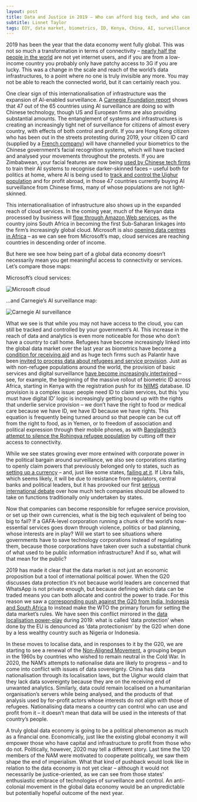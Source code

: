 ```yaml
---
layout: post
title: Data and Justice in 2019 — Who can afford big tech, and who can live without it? 
subtitle: Linnet Taylor
tags: EOY, data market, biometrics, ID, Kenya, China, AI, surveillance, refugees
---
```

2019 has been the year that the data economy went fully global. This was not so much a transformation in terms of connectivity – [nearly half the people in the world]( https://www.itu.int/dms_pub/itu-d/opb/ind/D-IND-ICTOI-2018-SUM-PDF-E.pdf) are not yet internet users, and if you are from a low-income country you probably only have patchy access to 3G if you are lucky. This was a change in the scale and reach of the world’s data infrastructures, to a point where no one is truly invisible any more. You may not be able to reach the connected world, but it can certainly reach you.

One clear sign of this internationalisation of infrastructure was the expansion of AI-enabled surveillance. A [Carnegie Foundation report](https://carnegieendowment.org/2019/09/17/global-expansion-of-ai-surveillance-pub-79847) shows that 47 out of the 65 countries using AI surveillance are doing so with Chinese technology, though US and European firms are also providing substantial amounts. The entanglement of systems and infrastructures is creating an increasingly tight net of surveillance for citizens of almost every country, with effects of both control and profit. If you are Hong Kong citizen who has been out in the streets protesting during 2019, your citizen ID card (supplied by a [French company](https://www.buzzfeednews.com/article/rosalindadams/hong-kong-protests-paranoia-facial-recognition-lasers)) will have channelled your biometrics to the Chinese government’s facial recognition systems, which will have tracked and analysed your movements throughout the protests. If you are Zimbabwean, your facial features are now being [used by Chinese tech firms](https://qz.com/africa/1287675/china-is-exporting-facial-recognition-to-africa-ensuring-ai-dominance-through-diversity/) to train their AI systems to recognise darker-skinned faces – useful both for politics at home, where AI is being used to [track and control the Uighur population]( https://www.pbs.org/wgbh/frontline/article/how-chinas-government-is-using-ai-on-its-uighur-muslim-population/) and for profit abroad, in those 47 countries currently buying AI surveillance from Chinese firms, many of whose populations are not light-skinned. 

This internationalisation of infrastructure also shows up in the expanded reach of cloud services. In the coming year, much of the Kenyan data processed by business will [flow through Amazon Web services](https://chimpreports.com/amazon-moves-to-set-up-state-of-the-art-data-centre-in-kenya/), as the country joins South Africa in becoming the first Sub-Saharan linkages into the firm’s increasingly global cloud. Microsoft is also [opening data centres in Africa]( https://azure.microsoft.com/en-us/blog/microsoft-opens-first-datacenters-in-africa-with-general-availability-of-microsoft-azure/) – as we can see from Microsoft’s map, cloud services are reaching countries in descending order of income.

But here we see how being part of a global data economy doesn’t necessarily mean you get meaningful access to connectivity or services. Let’s compare those maps:

Microsoft’s cloud services:

![Microsoft cloud](https://azurecomcdn.azureedge.net/mediahandler/acomblog/media/Default/blog/acd0f075-9813-42db-bbe3-b09d4190e19d.png)

…and Carnegie’s AI surveillance map:

![Carnegie AI surveillance](https://carnegieendowment.org/images/article_images/Feldstein-AISurveillance_WEB.jpg)

What we see is that while you may not have access to the cloud, you can still be tracked and controlled by your government’s AI. This increase in the reach of data and analytics is even more noticeable for those who don’t have a country to call home. Refugees have become increasingly linked into the global data market over the last year as biometrics have become [a condition for receiving aid](https://reliefweb.int/report/yemen/world-food-programme-begins-partial-suspension-aid-yemen) and as huge tech firms such as Palantir have been [invited to process data about refugees and service provision]( https://slate.com/technology/2019/02/palantir-un-world-food-programme-data-humanitarians.html). Just as with non-refugee populations around the world, the provision of basic services and digital surveillance [have become increasingly intertwined](https://www.nytimes.com/2019/07/11/opinion/data-humanitarian-aid.html) – see, for example, the beginning of the massive rollout of biometric ID across Africa, starting in Kenya with the registration push for its [NIIMS](https://www.cio.co.ke/niims-mandatory-registration-huduma-namba-explained/) database.
ID provision is a complex issue: people need ID to claim services, but this ‘you must have digital ID’ logic is increasingly getting bound up with the rights that underlie service provision – we don’t have the right to food or medical care because we have ID, we have ID because we have rights. This equation is frequently being turned around so that people can be cut off from the right to food, as in Yemen, or to freedom of association and political expression through their mobile phones, as with [Bangladesh’s attempt to silence the Rohingya refugee population](https://globalvoices.org/2019/09/03/bangladesh-cuts-access-to-mobile-phone-services-for-the-rohingya/) by cutting off their access to connectivity. 

While we see states growing ever more entwined with corporate power in the political bargain around surveillance, we also see corporations starting to openly claim powers that previously belonged only to states, such as [setting up a currency](https://www.standardmedia.co.ke/business/article/2001330628/facebook-unveils-global-currency-after-studying-m-pesa) – and, just like some states, [failing at it](https://www.telegraph.co.uk/technology/2019/10/11/major-blow-facebooks-libra-digital-currency-ebay-stripe-drop/). If Libra fails, which seems likely, it will be due to resistance from regulators, central banks and political leaders, but it has provoked our first [serious international debate](https://www.theguardian.com/technology/2019/sep/12/france-block-development-facebook-libra-cryptocurrency) over how much tech companies should be allowed to take on functions traditionally only undertaken by states.

Now that companies can become responsible for refugee service provision, or set up their own currencies, what is the big tech equivalent of being too big to fail? If a GAFA-level corporation running a chunk of the world’s now-essential services goes down through violence, politics or bad planning, whose interests are in play? Will we start to see situations where governments have to save technology corporations instead of regulating them, because those corporations have taken over such a substantial chunk of what used to be public information infrastructure? And if so, what will that mean for the public? 

2019 has made it clear that the data market is not just an economic proposition but a tool of international political power. When the G20 discusses data protection it’s not because world leaders are concerned that WhatsApp is not private enough, but because defining which data can be traded means you can both allocate and control the power to trade. For this reason we saw a [corresponding push against the G20 from India, Indonesia and South Africa](https://www.hindustantimes.com/india-news/india-firm-on-its-proposal-for-mandatory-data-localisation/story-xILV14GhqxTmMAd1IoW0zL.html) to instead make the WTO the primary forum for setting the data market’s rules. We have seen this conflict mirrored in the [data localisation power-play](https://www.bigbangerp.com/blog/data-localization-laws/) during 2019: what is called ‘data protection’ when done by the EU is denounced as ‘data protectionism’ by the G20 when done by a less wealthy country such as Nigeria or Indonesia.

In these moves to localise data, and in responses to it by the G20, we are starting to see a renewal of the [Non-Aligned Movement](https://www.nti.org/learn/treaties-and-regimes/non-aligned-movement-nam/), a grouping begun in the 1960s by countries who wished to remain neutral in the Cold War. In 2020, the NAM’s attempts to nationalise data are likely to progress – and to come into conflict with issues of data sovereignty. China has data nationalisation through its localisation laws, but the Uighur would claim that they lack data sovereignty because they are on the receiving end of unwanted analytics. Similarly, data could remain localised on a humanitarian organisation’s servers while being analysed, and the products of that analysis used by for-profit actors whose interests do not align with those of refugees. Nationalising data means a country can control who can use and profit from it – it doesn’t mean that data will be used in the interests of that country’s people.

A truly global data economy is going to be a political phenomenon as much as a financial one. Economically, just like the existing global economy it will empower those who have capital and infrastructure to profit from those who do not. Politically, however, 2020 may tell a different story. Last time the 120 members of the NAM were motivated to cooperate politically, we saw them shape the end of imperialism. What that kind of pushback would look like in relation to the data economy is not yet clear – although it would not necessarily be justice-oriented, as we can see from those states’ enthusiastic embrace of technologies of surveillance and control. An anti-colonial movement in the global data economy would be an unpredictable but potentially hopeful outcome of the next year.
